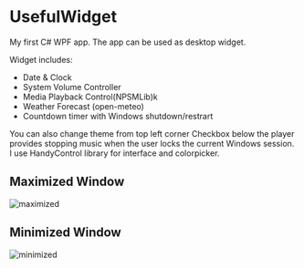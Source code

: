 <!DOCTYPE html>
<html lang="en">
  <head>
    <meta charset="UTF-8">
    <meta name="viewport" content="width=device-width, initial-scale=1.0"> 
    
  </head>

  <body>
    <h1>UsefulWidget</h1>
    <p>My first C# WPF app. The app can be used as desktop widget.</p>
    <p>Widget includes:</p>
    <ul> 
      <li>Date & Clock </li>
      <li>System Volume Controller </li>
      <li>Media Playback Control(NPSMLib)k </li>
      <li> Weather Forecast (open-meteo) </li>
      <li>Countdown timer with Windows shutdown/restrart </li>
    </ul>
    <p> You can also change theme from top left corner Checkbox below the player provides stopping music when the user locks the current Windows session. I use HandyControl library for interface and colorpicker.</p>
   <div>
     <h2>Maximized Window</h2>
     <picture>
      <img src="https://github.com/user-attachments/assets/1f76f33e-2182-4b1e-8b65-7112ca374f64" alt="maximized" style="width:auto;">
    </picture> 
   </div> 
    <div> 
       <h2>Minimized Window</h2>
      <picture>
        <img src="https://github.com/user-attachments/assets/a8b9ba5a-5acf-4513-a730-5edc4d7d2c72" alt="minimized" style="width:auto;">
      </picture>
   </div> 
  </body>


</html>
